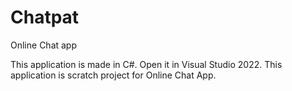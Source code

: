 # Chatpat
Online Chat app

This application is made in C#. Open it in Visual Studio 2022.
This application is scratch project for Online Chat App.
